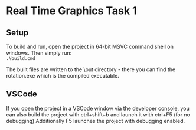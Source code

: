 # Real Time Graphics Task 1 
## Setup 
To build and run, open the project in 64-bit MSVC command shell on windows.
Then simply run:  
``` .\build.cmd ```

The built files are written to the \out directory - there you can find the rotation.exe which is the compiled executable.

## VSCode
If you open the project in a VSCode window via the developer console, you can also build the project with ctrl+shift+b and launch it with ctrl+F5 (for no debugging)
Additionally F5 launches the project with debugging enabled.